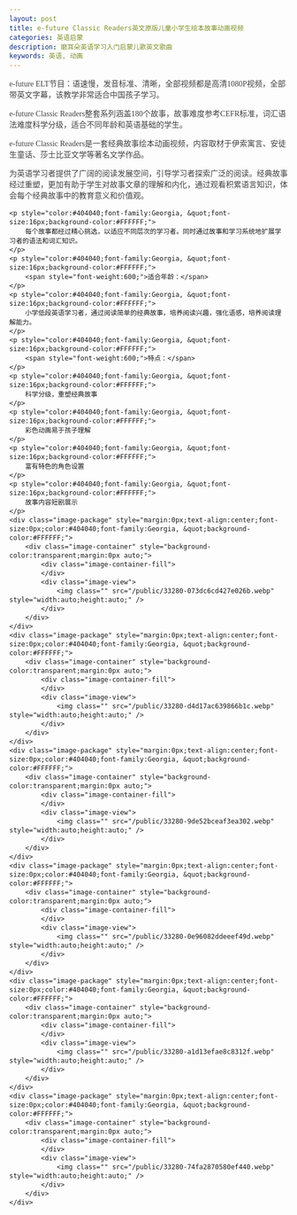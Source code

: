 ```yaml
---
layout: post
title: e-future Classic Readers英文原版儿童小学生绘本故事动画视频
categories: 英语启蒙
description: 磨耳朵英语学习入门启蒙儿歌英文歌曲
keywords: 英语, 动画
---
```

<p style="color:#404040;font-family:Georgia, &quot;font-size:16px;background-color:#FFFFFF;">
	<p style="color:#404040;font-family:Georgia, &quot;font-size:16px;background-color:#FFFFFF;">
		e-future ELT节目：语速慢，发音标准、清晰，全部视频都是高清1080P视频，全部带英文字幕，该教学非常适合中国孩子学习。
	</p>
	<p style="color:#404040;font-family:Georgia, &quot;font-size:16px;background-color:#FFFFFF;">
		e-future Classic Readers整套系列涵盖180个故事，故事难度参考CEFR标准，词汇语法难度科学分级，适合不同年龄和英语基础的学生。
	</p>
	<p style="color:#404040;font-family:Georgia, &quot;font-size:16px;background-color:#FFFFFF;">
		e-future Classic Readers是一套经典故事绘本动画视频，内容取材于伊索寓言、安徒生童话、莎士比亚文学等著名文学作品。
	</p>
	<p style="color:#404040;font-family:Georgia, &quot;font-size:16px;background-color:#FFFFFF;">
		为英语学习者提供了广阔的阅读发展空间，引导学习者探索广泛的阅读。经典故事经过重塑，更加有助于学生对故事文章的理解和内化，通过观看积累语言知识，体会每个经典故事中的教育意义和价值观。
	</p>
	
	<p style="color:#404040;font-family:Georgia, &quot;font-size:16px;background-color:#FFFFFF;">
		每个故事都经过精心挑选，以适应不同层次的学习者。同时通过故事和学习系统地扩展学习者的语法和词汇知识。
	</p>
	<p style="color:#404040;font-family:Georgia, &quot;font-size:16px;background-color:#FFFFFF;">
		<span style="font-weight:600;">适合年龄：</span>
	</p>
	<p style="color:#404040;font-family:Georgia, &quot;font-size:16px;background-color:#FFFFFF;">
		小学低段英语学习者，通过阅读简单的经典故事，培养阅读兴趣，强化语感，培养阅读理解能力。
	</p>
	<p style="color:#404040;font-family:Georgia, &quot;font-size:16px;background-color:#FFFFFF;">
		<span style="font-weight:600;">特点：</span>
	</p>
	<p style="color:#404040;font-family:Georgia, &quot;font-size:16px;background-color:#FFFFFF;">
		科学分级，重塑经典故事
	</p>
	<p style="color:#404040;font-family:Georgia, &quot;font-size:16px;background-color:#FFFFFF;">
		彩色动画易于孩子理解
	</p>
	<p style="color:#404040;font-family:Georgia, &quot;font-size:16px;background-color:#FFFFFF;">
		富有特色的角色设置
	</p>
	<p style="color:#404040;font-family:Georgia, &quot;font-size:16px;background-color:#FFFFFF;">
		故事内容短剧展示
	</p>
	<div class="image-package" style="margin:0px;text-align:center;font-size:0px;color:#404040;font-family:Georgia, &quot;background-color:#FFFFFF;">
		<div class="image-container" style="background-color:transparent;margin:0px auto;">
			<div class="image-container-fill">
			</div>
			<div class="image-view">
				<img class="" src="/public/33280-073dc6cd427e026b.webp" style="width:auto;height:auto;" />
			</div>
		</div>
	</div>
	<div class="image-package" style="margin:0px;text-align:center;font-size:0px;color:#404040;font-family:Georgia, &quot;background-color:#FFFFFF;">
		<div class="image-container" style="background-color:transparent;margin:0px auto;">
			<div class="image-container-fill">
			</div>
			<div class="image-view">
				<img class="" src="/public/33280-d4d17ac639866b1c.webp" style="width:auto;height:auto;" />
			</div>
		</div>
	</div>
	<div class="image-package" style="margin:0px;text-align:center;font-size:0px;color:#404040;font-family:Georgia, &quot;background-color:#FFFFFF;">
		<div class="image-container" style="background-color:transparent;margin:0px auto;">
			<div class="image-container-fill">
			</div>
			<div class="image-view">
				<img class="" src="/public/33280-9de52bceaf3ea302.webp" style="width:auto;height:auto;" />
			</div>
		</div>
	</div>
	<div class="image-package" style="margin:0px;text-align:center;font-size:0px;color:#404040;font-family:Georgia, &quot;background-color:#FFFFFF;">
		<div class="image-container" style="background-color:transparent;margin:0px auto;">
			<div class="image-container-fill">
			</div>
			<div class="image-view">
				<img class="" src="/public/33280-0e96082ddeeef49d.webp" style="width:auto;height:auto;" />
			</div>
		</div>
	</div>
	<div class="image-package" style="margin:0px;text-align:center;font-size:0px;color:#404040;font-family:Georgia, &quot;background-color:#FFFFFF;">
		<div class="image-container" style="background-color:transparent;margin:0px auto;">
			<div class="image-container-fill">
			</div>
			<div class="image-view">
				<img class="" src="/public/33280-a1d13efae8c8312f.webp" style="width:auto;height:auto;" />
			</div>
		</div>
	</div>
	<div class="image-package" style="margin:0px;text-align:center;font-size:0px;color:#404040;font-family:Georgia, &quot;background-color:#FFFFFF;">
		<div class="image-container" style="background-color:transparent;margin:0px auto;">
			<div class="image-container-fill">
			</div>
			<div class="image-view">
				<img class="" src="/public/33280-74fa2870580ef440.webp" style="width:auto;height:auto;" />
			</div>
		</div>
	</div>

